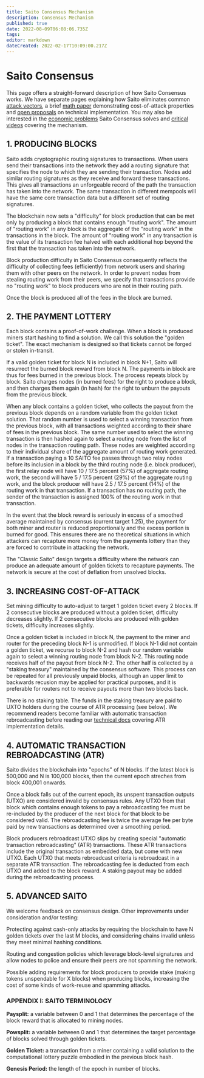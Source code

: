```yaml
---
title: Saito Consensus Mechanism
description: Consensus Mechanism
published: true
date: 2022-08-09T06:08:06.735Z
tags: 
editor: markdown
dateCreated: 2022-02-17T10:09:00.217Z
---
```


# Saito Consensus

This page offers a straight-forward description of how Saito Consensus works. We have separate pages explaining how Saito eliminates common [attack vectors](/consensus/attack-vectors), a brief [math paper](/consensus/math) demonstrating cost-of-attack properties and [open proposals](/consensus/proposals) on technical implementation. You may also be interested in the [economic problems](/consensus/economics) Saito Consensus solves and [critical videos](/consensus/videos) covering the mechanism.

## 1. PRODUCING BLOCKS

Saito adds cryptographic routing signatures to transactions. When users send their transactions into the network they add a routing signature that specifies the node to which they are sending their transaction. Nodes add similar routing signatures as they receive and forward these transactions. This gives all transactions an unforgeable record of the path the transaction has taken into the network. The same transaction in different mempools will have the same core transaction data but a different set of routing signatures.

The blockchain now sets a "difficulty" for block production that can be met only by producing a block that contains enough "routing work". The amount of "routing work" in any block is the aggregate of the "routing work" in the transactions in the block. The amount of "routing work" in any transaction is the value of its transaction fee halved with each additional hop beyond the first that the transaction has taken into the network.

Block production difficulty in Saito Consensus consequently reflects the difficulty of collecting fees (efficiently) from network users and sharing them with other peers on the network. In order to prevent nodes from stealing routing work from their peers, we specify that transactions provide no "routing work" to block producers who are not in their routing path.

Once the block is produced all of the fees in the block are burned.

## 2. THE PAYMENT LOTTERY

Each block contains a proof-of-work challenge. When a block is produced miners start hashing to find a solution. We call this solution the "golden ticket". The exact mechanism is designed so that tickets cannot be forged or stolen in-transit.

If a valid golden ticket for block N is included in block N+1, Saito will resurrect the burned block reward from block N. The payments in block are thus for fees burned in the previous block. The process repeats block by block. Saito charges nodes (in burned fees) for the right to produce a block, and then charges them again (in hash) for the right to unburn the payouts from the previous block.

When any block contains a golden ticket, who collects the payout from the previous block depends on a random variable from the golden ticket solution. That random number is used to select a winning transaction from the previous block, with all transactions weighted according to their share of fees in the previous block. The same number used to select the winning transaction is then hashed again to select a routing node from the list of nodes in the transaction routing path. These nodes are weighted according to their individual share of the aggregate amount of routing work generated. If a transaction paying a 10 SAITO fee passes through two relay nodes before its inclusion in a block by the third routing node (i.e. block producer), the first relay node will have 10 / 17.5 percent (57\%) of aggregate routing work, the second will have 5 / 17.5 percent (29\%) of the aggregate routing work, and the block producer will have 2.5 / 17.5 percent (14\%) of the routing work in that transaction. If a transaction has no routing path, the sender of the transaction is assigned 100\% of the routing work in that transaction.

In the event that the block reward is seriously in excess of a smoothed average maintained by consensus (current target 1.25), the payment for both miner and router is reduced proportionally and the excess portion is burned for good. This ensures there are no theoretical situations in which attackers can recapture more money from the payments lottery than they are forced to contribute in attacking the network.

The "Classic Saito" design targets a difficulty where the network can produce an adequate amount of golden tickets to recapture payments. The network is secure at the cost of deflation from unsolved blocks.


## 3. INCREASING COST-OF-ATTACK

Set mining difficulty to auto-adjust to target 1 golden ticket every 2 blocks. If 2 consecutive blocks are produced without a golden ticket, difficulty decreases slightly. If 2 consecutive blocks are produced with golden tickets, difficulty increases slightly.

Once a golden ticket is included in block N, the payment to the miner and router for the preceding block N-1 is unmodified. If block N-1 did not contain a golden ticket, we recurse to block N-2 and hash our random variable again to select a winning routing node from block N-2. This routing node receives half of the payout from block N-2. The other half is collected by a "staking treasury" maintained by the consensus software. This process can be repeated for all previously unpaid blocks, although an upper limit to backwards recusion may be applied for practical purposes, and it is preferable for routers not to receive payouts more than two blocks back.

There is no staking table. The funds in the staking treasury are paid to UXTO holders during the course of ATR processing (see below). We recommend readers become familiar with automatic transaction rebroadcasting before reading our [technical docs](https://github.com/SaitoTech/saito-implementation-proposals/blob/main/proposals/001_simplified_staking.md) covering ATR implementation details.

## 4. AUTOMATIC TRANSACTION REBROADCASTING (ATR)

Saito divides the blockchain into "epochs" of N blocks. If the latest block is 500,000 and N is 100,000 blocks, then the current epoch streches from block 400,001 onwards.

Once a block falls out of the current epoch, its unspent transaction outputs (UTXO) are considered invalid by consensus rules. Any UTXO from that block which contains enough tokens to pay a rebroadcasting fee must be re-included by the producer of the next block for that block to be considered valid. The rebroadcasting fee is twice the average fee per byte paid by new transactions as determined over a smoothing period.

Block producers rebroadcast UTXO slips by creating special "automatic transaction rebroadcasting" (ATR) transactions. These ATR transactions include the original transaction as embedded data, but come with new UTXO. Each UTXO that meets rebroadcast criteria is rebroadcast in a separate ATR transaction. The rebroadcasting fee is deducted from each UTXO and added to the block reward. A staking payout may be added during the rebroadcasting process. 


## 5. ADVANCED SAITO

We welcome feedback on consensus design. Other improvements under consideration and/or testing:

Protecting against cash-only attacks by requiring the blockchain to have N golden tickets over the last M blocks, and considering chains invalid unless they meet minimal hashing conditions.

Routing and congestion policies which leverage block-level signatures and allow nodes to police and ensure their peers are not spamming the network.

Possible adding requirements for block producers to provide stake (making tokens unspendable for X blocks) when producing blocks, increasing the cost of some kinds of work-reuse and spamming attacks.


### APPENDIX I: SAITO TERMINOLOGY

**Paysplit:** a variable between 0 and 1 that determines the percentage of the block reward that is allocated to mining nodes.

**Powsplit:** a variable between 0 and 1 that determines the target percentage of blocks solved through golden tickets.

**Golden Ticket:** a transaction from a miner containing a valid solution to the computational lottery puzzle embodied in the previous block hash.

**Genesis Period:** the length of the epoch in number of blocks.





